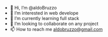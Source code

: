 - 👋 Hi, I’m @aldoBruzzo
- 👀 I’m interested in web develope
- 🌱 I’m currently learning full stack
- 💞️ I’m looking to collaborate on any project 
- 📫 How to reach me aldobruzzo@gmail.com

<!---
aldoBruzzo/aldoBruzzo is a ✨ special ✨ repository because its `README.md` (this file) appears on your GitHub profile.
You can click the Preview link to take a look at your changes.
--->
